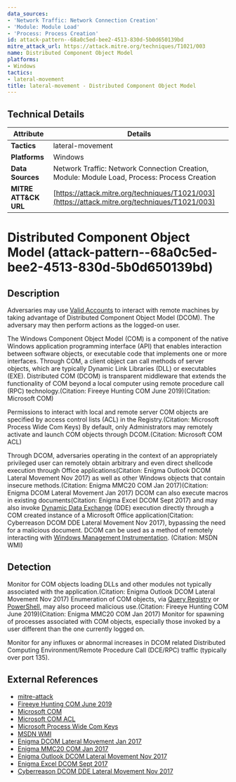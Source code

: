 ```yaml
---
data_sources:
- 'Network Traffic: Network Connection Creation'
- 'Module: Module Load'
- 'Process: Process Creation'
id: attack-pattern--68a0c5ed-bee2-4513-830d-5b0d650139bd
mitre_attack_url: https://attack.mitre.org/techniques/T1021/003
name: Distributed Component Object Model
platforms:
- Windows
tactics:
- lateral-movement
title: lateral-movement - Distributed Component Object Model
---
```


## Technical Details

| Attribute | Details |
|-----------|----------|
| **Tactics** | lateral-movement |
| **Platforms** | Windows |
| **Data Sources** | Network Traffic: Network Connection Creation, Module: Module Load, Process: Process Creation |
| **MITRE ATT&CK URL** | [https://attack.mitre.org/techniques/T1021/003](https://attack.mitre.org/techniques/T1021/003) |

# Distributed Component Object Model (attack-pattern--68a0c5ed-bee2-4513-830d-5b0d650139bd)

## Description
Adversaries may use [Valid Accounts](https://attack.mitre.org/techniques/T1078) to interact with remote machines by taking advantage of Distributed Component Object Model (DCOM). The adversary may then perform actions as the logged-on user.

The Windows Component Object Model (COM) is a component of the native Windows application programming interface (API) that enables interaction between software objects, or executable code that implements one or more interfaces. Through COM, a client object can call methods of server objects, which are typically Dynamic Link Libraries (DLL) or executables (EXE). Distributed COM (DCOM) is transparent middleware that extends the functionality of COM beyond a local computer using remote procedure call (RPC) technology.(Citation: Fireeye Hunting COM June 2019)(Citation: Microsoft COM)

Permissions to interact with local and remote server COM objects are specified by access control lists (ACL) in the Registry.(Citation: Microsoft Process Wide Com Keys) By default, only Administrators may remotely activate and launch COM objects through DCOM.(Citation: Microsoft COM ACL)

Through DCOM, adversaries operating in the context of an appropriately privileged user can remotely obtain arbitrary and even direct shellcode execution through Office applications(Citation: Enigma Outlook DCOM Lateral Movement Nov 2017) as well as other Windows objects that contain insecure methods.(Citation: Enigma MMC20 COM Jan 2017)(Citation: Enigma DCOM Lateral Movement Jan 2017) DCOM can also execute macros in existing documents(Citation: Enigma Excel DCOM Sept 2017) and may also invoke [Dynamic Data Exchange](https://attack.mitre.org/techniques/T1559/002) (DDE) execution directly through a COM created instance of a Microsoft Office application(Citation: Cyberreason DCOM DDE Lateral Movement Nov 2017), bypassing the need for a malicious document. DCOM can be used as a method of remotely interacting with [Windows Management Instrumentation](https://attack.mitre.org/techniques/T1047). (Citation: MSDN WMI)

## Detection
Monitor for COM objects loading DLLs and other modules not typically associated with the application.(Citation: Enigma Outlook DCOM Lateral Movement Nov 2017) Enumeration of COM objects, via [Query Registry](https://attack.mitre.org/techniques/T1012) or [PowerShell](https://attack.mitre.org/techniques/T1059/001), may also proceed malicious use.(Citation: Fireeye Hunting COM June 2019)(Citation: Enigma MMC20 COM Jan 2017) Monitor for spawning of processes associated with COM objects, especially those invoked by a user different than the one currently logged on.

Monitor for any influxes or abnormal increases in DCOM related Distributed Computing Environment/Remote Procedure Call (DCE/RPC) traffic (typically over port 135).

## External References
- [mitre-attack](https://attack.mitre.org/techniques/T1021/003)
- [Fireeye Hunting COM June 2019](https://www.fireeye.com/blog/threat-research/2019/06/hunting-com-objects.html)
- [Microsoft COM](https://msdn.microsoft.com/library/windows/desktop/ms680573.aspx)
- [Microsoft COM ACL](https://docs.microsoft.com/en-us/windows/desktop/com/dcom-security-enhancements-in-windows-xp-service-pack-2-and-windows-server-2003-service-pack-1)
- [Microsoft Process Wide Com Keys](https://msdn.microsoft.com/en-us/library/windows/desktop/ms687317(v=vs.85).aspx)
- [MSDN WMI](https://msdn.microsoft.com/en-us/library/aa394582.aspx)
- [Enigma DCOM Lateral Movement Jan 2017](https://enigma0x3.net/2017/01/23/lateral-movement-via-dcom-round-2/)
- [Enigma MMC20 COM Jan 2017](https://enigma0x3.net/2017/01/05/lateral-movement-using-the-mmc20-application-com-object/)
- [Enigma Outlook DCOM Lateral Movement Nov 2017](https://enigma0x3.net/2017/11/16/lateral-movement-using-outlooks-createobject-method-and-dotnettojscript/)
- [Enigma Excel DCOM Sept 2017](https://enigma0x3.net/2017/09/11/lateral-movement-using-excel-application-and-dcom/)
- [Cyberreason DCOM DDE Lateral Movement Nov 2017](https://www.cybereason.com/blog/leveraging-excel-dde-for-lateral-movement-via-dcom)
